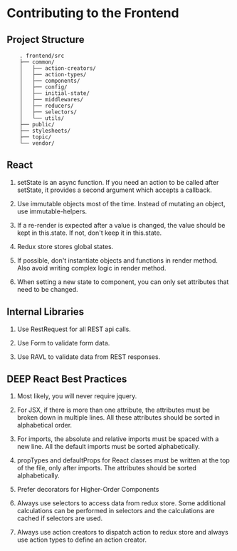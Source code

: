 # Contributing to the Frontend

## Project Structure

```
    . frontend/src
    ├── common/
    │   ├── action-creators/
    │   ├── action-types/
    │   ├── components/
    │   ├── config/
    │   ├── initial-state/
    │   ├── middlewares/
    │   ├── reducers/
    │   ├── selectors/
    │   └── utils/
    ├── public/
    ├── stylesheets/
    ├── topic/
    └── vendor/
```

## React

1. setState is an async function. If you need an action to be called after
   setState, it provides a second argument which accepts a callback.

2. Use immutable objects most of the time. Instead of mutating an object, use
   immutable-helpers.

3. If a re-render is expected after a value is changed, the value should be
   kept in this.state. If not, don't keep it in this.state.

4. Redux store stores global states.

5. If possible, don't instantiate objects and functions in render method. Also
   avoid writing complex logic in render method.

6. When setting a new state to component, you can only set attributes that need
   to be changed.

## Internal Libraries

1. Use RestRequest for all REST api calls.

2. Use Form to validate form data.

3. Use RAVL to validate data from REST responses.

## DEEP React Best Practices

1. Most likely, you will never require jquery.

2. For JSX, if there is more than one attribute, the attributes must be broken
   down in multiple lines. All these attributes should be sorted in
   alphabetical order.

3. For imports, the absolute and relative imports must be spaced with a new
   line. All the default imports must be sorted alphabetically.

4. propTypes and defaultProps for React classes must be written at the top of
   the file, only after imports. The attributes should be sorted
   alphabetically.

5. Prefer decorators for Higher-Order Components

6. Always use selectors to access data from redux store. Some additional
   calculations can be performed in selectors and the calculations are cached
   if selectors are used.

7. Always use action creators to dispatch action to redux store and always use
   action types to define an action creator.
